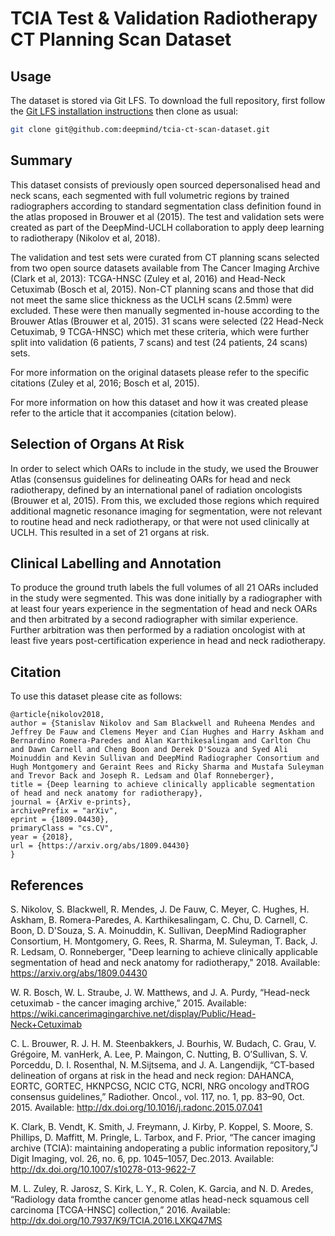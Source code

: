 # TCIA Test & Validation Radiotherapy CT Planning Scan Dataset

## Usage
The dataset is stored via Git LFS. To download the full repository, first follow the [Git LFS installation instructions](https://git-lfs.github.com/) then clone as usual:

```sh
git clone git@github.com:deepmind/tcia-ct-scan-dataset.git
```

## Summary
This dataset consists of previously open sourced depersonalised head and neck scans, each segmented with full volumetric regions by trained radiographers according to standard segmentation class definition found in the atlas proposed in Brouwer et al (2015). The test and validation sets were created as part of the DeepMind-UCLH collaboration to apply deep learning to radiotherapy (Nikolov et al, 2018).

The validation and test sets were curated from CT planning scans selected from two open source datasets available from The Cancer Imaging Archive (Clark et al, 2013): TCGA-HNSC (Zuley et al, 2016) and Head-Neck Cetuximab (Bosch et al, 2015). Non-CT planning scans and those that did not meet the same slice thickness as the UCLH scans (2.5mm) were excluded. These were then manually segmented in-house according to the Brouwer Atlas (Brouwer et al, 2015). 31 scans were selected (22 Head-Neck Cetuximab, 9 TCGA-HNSC) which met these criteria, which were further split into validation (6 patients, 7 scans) and test (24 patients, 24 scans) sets. 

For more information on the original datasets please refer to the specific citations (Zuley et al, 2016; Bosch et al, 2015).

For more information on how this dataset and how it was created please refer to the article that it accompanies (citation below).

## Selection of Organs At Risk
In order to select which OARs to include in the study, we used the Brouwer Atlas (consensus guidelines for delineating OARs for head and neck radiotherapy, defined by an international panel of radiation oncologists (Brouwer et al, 2015). From this, we excluded those regions which required additional magnetic resonance imaging for segmentation, were not relevant to routine head and neck radiotherapy, or that were not used clinically at UCLH. This resulted in a set of 21 organs at risk.

## Clinical Labelling and Annotation
To produce the ground truth labels the full volumes of all 21 OARs included in the study were segmented. This was done initially by a radiographer with at least four years experience in the segmentation of head and neck OARs and then arbitrated by a second radiographer with similar experience. Further arbitration was then performed by a radiation oncologist with at least five years post-certification experience in head and neck radiotherapy.

## Citation
To use this dataset please cite as follows:

```
@article{nikolov2018,
author = {Stanislav Nikolov and Sam Blackwell and Ruheena Mendes and Jeffrey De Fauw and Clemens Meyer and Cían Hughes and Harry Askham and Bernardino Romera-Paredes and Alan Karthikesalingam and Carlton Chu and Dawn Carnell and Cheng Boon and Derek D'Souza and Syed Ali Moinuddin and Kevin Sullivan and DeepMind Radiographer Consortium and Hugh Montgomery and Geraint Rees and Ricky Sharma and Mustafa Suleyman and Trevor Back and Joseph R. Ledsam and Olaf Ronneberger},
title = {Deep learning to achieve clinically applicable segmentation of head and neck anatomy for radiotherapy},
journal = {ArXiv e-prints},
archivePrefix = "arXiv",
eprint = {1809.04430},
primaryClass = "cs.CV",
year = {2018},
url = {https://arxiv.org/abs/1809.04430}
}
```

## References
S. Nikolov, S. Blackwell, R. Mendes, J. De Fauw, C. Meyer, C. Hughes, H. Askham, B. Romera-Paredes, A. Karthikesalingam, C. Chu, D. Carnell, C. Boon, D. D'Souza, S. A. Moinuddin, K. Sullivan, DeepMind Radiographer Consortium, H. Montgomery, G. Rees, R. Sharma, M. Suleyman, T. Back, J. R. Ledsam, O. Ronneberger, "Deep learning to achieve clinically applicable segmentation of head and neck anatomy for radiotherapy," 2018. Available: https://arxiv.org/abs/1809.04430

W. R.  Bosch,  W.  L.  Straube,  J.  W.  Matthews,  and  J.  A.  Purdy,  “Head-neck  cetuximab  -  the cancer  imaging  archive,”  2015.  Available:   https://wiki.cancerimagingarchive.net/display/Public/Head-Neck+Cetuximab

C. L. Brouwer,  R. J. H. M. Steenbakkers,  J. Bourhis,  W. Budach,  C. Grau,  V. Grégoire,  M. vanHerk,  A.  Lee,  P.  Maingon,  C.  Nutting,  B.  O’Sullivan,  S.  V.  Porceddu,  D.  I.  Rosenthal,  N.  M.Sijtsema,  and  J.  A.  Langendijk,  “CT-based  delineation  of  organs  at  risk  in  the  head  and  neck region:   DAHANCA,  EORTC,  GORTEC,  HKNPCSG,  NCIC  CTG,  NCRI,  NRG  oncology  andTROG consensus guidelines,” Radiother. Oncol., vol. 117, no. 1, pp. 83–90, Oct. 2015. Available: http://dx.doi.org/10.1016/j.radonc.2015.07.041

K. Clark, B. Vendt, K. Smith, J. Freymann, J. Kirby, P. Koppel, S. Moore, S. Phillips, D. Maffitt, M.  Pringle,  L.  Tarbox,  and  F.  Prior,  “The  cancer  imaging  archive  (TCIA):  maintaining  andoperating a public information repository,”J Digit Imaging, vol. 26, no. 6, pp. 1045–1057, Dec.2013. Available: http://dx.doi.org/10.1007/s10278-013-9622-7

M. L. Zuley, R. Jarosz, S. Kirk, L. Y., R. Colen, K. Garcia, and N. D. Aredes, “Radiology data fromthe  cancer  genome  atlas  head-neck  squamous  cell  carcinoma  [TCGA-HNSC]  collection,”  2016. Available: http://dx.doi.org/10.7937/K9/TCIA.2016.LXKQ47MS
